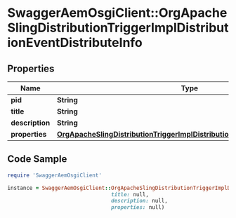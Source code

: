 # SwaggerAemOsgiClient::OrgApacheSlingDistributionTriggerImplDistributionEventDistributeInfo

## Properties

Name | Type | Description | Notes
------------ | ------------- | ------------- | -------------
**pid** | **String** |  | [optional] 
**title** | **String** |  | [optional] 
**description** | **String** |  | [optional] 
**properties** | [**OrgApacheSlingDistributionTriggerImplDistributionEventDistributeProperties**](OrgApacheSlingDistributionTriggerImplDistributionEventDistributeProperties.md) |  | [optional] 

## Code Sample

```ruby
require 'SwaggerAemOsgiClient'

instance = SwaggerAemOsgiClient::OrgApacheSlingDistributionTriggerImplDistributionEventDistributeInfo.new(pid: null,
                                 title: null,
                                 description: null,
                                 properties: null)
```


